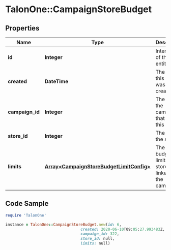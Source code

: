 # TalonOne::CampaignStoreBudget

## Properties

Name | Type | Description | Notes
------------ | ------------- | ------------- | -------------
**id** | **Integer** | Internal ID of this entity. | 
**created** | **DateTime** | The time this entity was created. | 
**campaign_id** | **Integer** | The ID of the campaign that owns this entity. | 
**store_id** | **Integer** | The ID of the store. | 
**limits** | [**Array&lt;CampaignStoreBudgetLimitConfig&gt;**](CampaignStoreBudgetLimitConfig.md) | The set of budget limits for stores linked to the campaign. | 

## Code Sample

```ruby
require 'TalonOne'

instance = TalonOne::CampaignStoreBudget.new(id: 6,
                                 created: 2020-06-10T09:05:27.993483Z,
                                 campaign_id: 322,
                                 store_id: null,
                                 limits: null)
```



